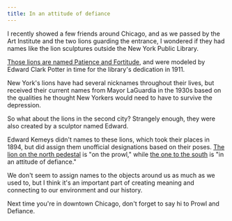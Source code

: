 ```yaml
---
title: In an attitude of defiance
---
```


I recently showed a few friends around Chicago, and as we passed by the Art Institute and the two lions guarding the entrance, I wondered if they had names like the lion sculptures outside the New York Public Library. 

[Those lions are named Patience and Fortitude](https://www.nypl.org/help/about-nypl/library-lions), and were modeled by Edward Clark Potter in time for the library's dedication in 1911. 

New York's lions have had several nicknames throughout their lives, but received their current names from Mayor LaGuardia in the 1930s based on the qualities he thought New Yorkers would need to have to survive the depression. 

So what about the lions in the second city? Strangely enough, they were also created by a sculptor named Edward. 

Edward Kemeys didn't names to these lions, which took their places in 1894, but did assign them unofficial designations based on their poses. [The lion on the north pedestal](https://www.artic.edu/artworks/230193/lion-one-of-a-pair-north-pedestal) is "on the prowl," while [the one to the south](https://www.artic.edu/artworks/656/lion-one-of-a-pair-south-pedestal) is "in an attitude of defiance."

We don't seem to assign names to the objects around us as much as we used to, but I think it's an important part of creating meaning and connecting to our environment and our history. 

Next time you're in downtown Chicago, don't forget to say hi to Prowl and Defiance. 